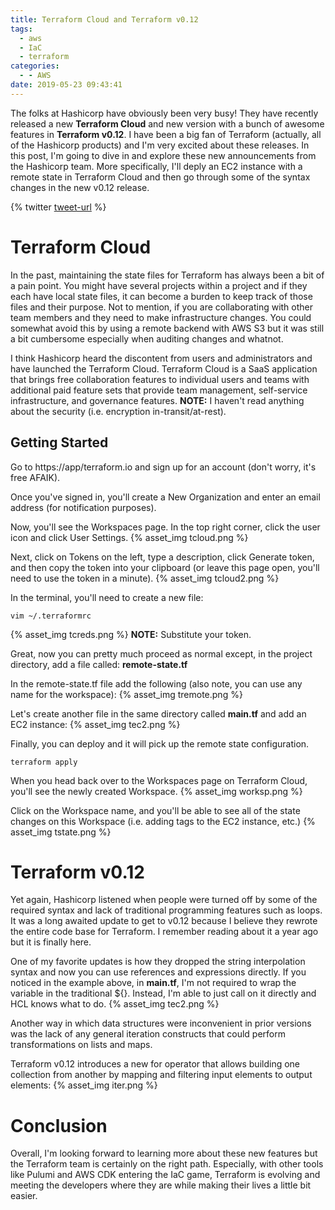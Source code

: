 ```yaml
---
title: Terraform Cloud and Terraform v0.12
tags:
  - aws
  - IaC
  - terraform
categories:
  - - AWS
date: 2019-05-23 09:43:41
---
```


The folks at Hashicorp have obviously been very busy! They have recently released a new **Terraform Cloud** and new version with a bunch of awesome features in **Terraform v0.12**. I have been a big fan of Terraform (actually, all of the Hashicorp products) and I'm very excited about these releases. In this post, I'm going to dive in and explore these new announcements from the Hashicorp team. More specifically, I'll deply an EC2 instance with a remote state in Terraform Cloud and then go through some of the syntax changes in the new v0.12 release.

{% twitter [tweet-url](https://twitter.com/mitchellh/status/1131303953990242305) %}

# Terraform Cloud
In the past, maintaining the state files for Terraform has always been a bit of a pain point. You might have several projects within a project and if they each have local state files, it can become a burden to keep track of those files and their purpose. Not to mention, if you are collaborating with other team members and they need to make infrastructure changes. You could somewhat avoid this by using a remote backend with AWS S3 but it was still a bit cumbersome especially when auditing changes and whatnot. 

I think Hashicorp heard the discontent from users and administrators and have launched the Terraform Cloud. Terraform Cloud is a SaaS application that brings free collaboration features to individual users and teams with additional paid feature sets that provide team management, self-service infrastructure, and governance features. **NOTE:** I haven't read anything about the security (i.e. encryption in-transit/at-rest). 

## Getting Started
Go to https://app/terraform.io and sign up for an account (don't worry, it's free AFAIK). 

Once you've signed in, you'll create a New Organization and enter an email address (for notification purposes). 

Now, you'll see the Workspaces page. In the top right corner, click the user icon and click User Settings.
{% asset_img tcloud.png %}

Next, click on Tokens on the left, type a description, click Generate token, and then copy the token into your clipboard (or leave this page open, you'll need to use the token in a minute).
{% asset_img tcloud2.png %}

In the terminal, you'll need to create a new file:
```
vim ~/.terraformrc
```
{% asset_img tcreds.png %}
**NOTE:** Substitute your token.

Great, now you can pretty much proceed as normal except, in the project directory, add a file called: **remote-state.tf**

In the remote-state.tf file add the following (also note, you can use any name for the workspace):
{% asset_img tremote.png %}

Let's create another file in the same directory called **main.tf** and add an EC2 instance:
{% asset_img tec2.png %}

Finally, you can deploy and it will pick up the remote state configuration.
```
terraform apply
```

When you head back over to the Workspaces page on Terraform Cloud, you'll see the newly created Workspace. 
{% asset_img worksp.png %}

Click on the Workspace name, and you'll be able to see all of the state changes on this Workspace (i.e. adding tags to the EC2 instance, etc.)
{% asset_img tstate.png %}

# Terraform v0.12
Yet again, Hashicorp listened when people were turned off by some of the required syntax and lack of traditional programming features such as loops. It was a long awaited update to get to v0.12 because I believe they rewrote the entire code base for Terraform. I remember reading about it a year ago but it is finally here. 

One of my favorite updates is how they dropped the string interpolation syntax and now you can use references and expressions directly. If you noticed in the example above, in **main.tf**, I'm not required to wrap the variable in the traditional ${}. Instead, I'm able to just call on it directly and HCL knows what to do.
{% asset_img tec2.png %}

Another way in which data structures were inconvenient in prior versions was the lack of any general iteration constructs that could perform transformations on lists and maps.

Terraform v0.12 introduces a new for operator that allows building one collection from another by mapping and filtering input elements to output elements:
{% asset_img iter.png %}

# Conclusion
Overall, I'm looking forward to learning more about these new features but the Terraform team is certainly on the right path. Especially, with other tools like Pulumi and AWS CDK entering the IaC game, Terraform is evolving and meeting the developers where they are while making their lives a little bit easier.